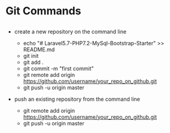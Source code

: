 # Git Commands 


## 
- create a new repository on the command line
  - echo "# Laravel5.7-PHP7.2-MySql-Bootstrap-Starter" >> README.md
  - git init
  - git add .
  - git commit -m "first commit"
  - git remote add origin https://github.com/username/your_repo_on_github.git
  - git push -u origin master

- push an existing repository from the command line
  - git remote add origin https://github.com/username/your_repo_on_github.git
  - git push -u origin master
